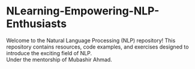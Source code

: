 # NLearning-Empowering-NLP-Enthusiasts

Welcome to the Natural Language Processing (NLP) repository! This repository contains resources, code examples, and exercises designed to introduce the exciting field of NLP.
<br>
Under the mentorship of Mubashir Ahmad.



